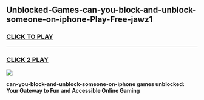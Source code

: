 
## Unblocked-Games-can-you-block-and-unblock-someone-on-iphone-Play-Free-jawz1
<h3>
<a href="https://premium76.site?title=can-you-block-and-unblock-someone-on-iphone&ref=18A1">CLICK TO PLAY</a></h3>
<hr>

<h3>
<a href="https://premium76.site?title=can-you-block-and-unblock-someone-on-iphone&ref=18A1">CLICK 2 PLAY</a>
  
</h3>

<a href="https://premium76.site?title=can-you-block-and-unblock-someone-on-iphone&ref=18A1"><img src="https://clearcache.store/games.png"></a>


**can-you-block-and-unblock-someone-on-iphone games unblocked: Your Gateway to Fun and Accessible Online Gaming**
